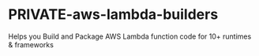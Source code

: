 # PRIVATE-aws-lambda-builders
Helps you Build and Package AWS Lambda function code for 10+ runtimes &amp; frameworks 
